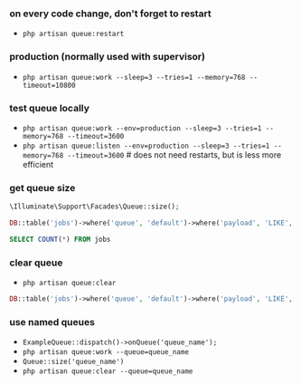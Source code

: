 ### on every code change, don't forget to restart
- `php artisan queue:restart`

### production (normally used with supervisor)
- `php artisan queue:work --sleep=3 --tries=1 --memory=768 --timeout=10800`

### test queue locally
- `php artisan queue:work --env=production --sleep=3 --tries=1 --memory=768 --timeout=3600`
- `php artisan queue:listen --env=production --sleep=3 --tries=1 --memory=768 --timeout=3600` # does not need restarts, but is less more efficient

### get queue size
```php
\Illuminate\Support\Facades\Queue::size();
```

```php
DB::table('jobs')->where('queue', 'default')->where('payload', 'LIKE', '%CustomNameQueue%')->count()
```

```sql
SELECT COUNT(*) FROM jobs
```

### clear queue
- `php artisan queue:clear`

```php
DB::table('jobs')->where('queue', 'default')->where('payload', 'LIKE', '%CustomNameQueue%')->delete();
```

### use named queues
- `ExampleQueue::dispatch()->onQueue('queue_name');`
- `php artisan queue:work --queue=queue_name`
- `Queue::size('queue_name')`
- `php artisan queue:clear --queue=queue_name`